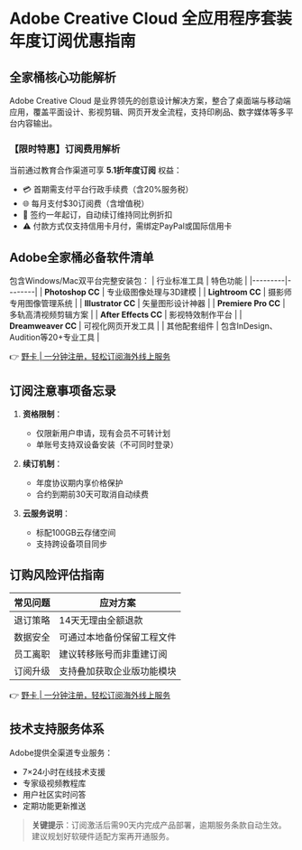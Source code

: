 # Adobe Creative Cloud 全应用程序套装年度订阅优惠指南

## 全家桶核心功能解析
Adobe Creative Cloud 是业界领先的创意设计解决方案，整合了桌面端与移动端应用，覆盖平面设计、影视剪辑、网页开发全流程，支持印刷品、数字媒体等多平台内容输出。

### 【限时特惠】订阅费用解析
当前通过教育合作渠道可享 **5.1折年度订阅** 权益：
- 💳 首期需支付平台行政手续费（含20%服务税）
- 🌐 每月支付$30订阅费（含增值税）
- 📅 签约一年起订，自动续订维持同比例折扣
- ⚠️ 付款方式仅支持信用卡月付，需绑定PayPal或国际信用卡

## Adobe全家桶必备软件清单
包含Windows/Mac双平台完整安装包：
| 行业标准工具 | 特色功能 |
|---------|--------|
| **Photoshop CC** | 专业级图像处理与3D建模 |
| **Lightroom CC** | 摄影师专用图像管理系统 |
| **Illustrator CC** | 矢量图形设计神器 |
| **Premiere Pro CC** | 多轨高清视频剪辑方案 |
| **After Effects CC** | 影视特效制作平台 |
| **Dreamweaver CC** | 可视化网页开发工具 |
| 其他配套组件 | 包含InDesign、Audition等20+专业工具 |

👉 [野卡 | 一分钟注册，轻松订阅海外线上服务](https://bbtdd.com/yeka)

## 订阅注意事项备忘录
1. **资格限制**：
   - 仅限新用户申请，现有会员不可转计划
   - 单账号支持双设备安装（不可同时登录）

2. **续订机制**：
   - 年度协议期内享价格保护
   - 合约到期前30天可取消自动续费

3. **云服务说明**：
   - 标配100GB云存储空间
   - 支持跨设备项目同步

## 订购风险评估指南
| 常见问题 | 应对方案 |
|------|------|
| 退订策略 | 14天无理由全额退款 |
| 数据安全 | 可通过本地备份保留工程文件 |
| 员工离职 | 建议转移账号而非重建订阅 |
| 订阅升级 | 支持叠加获取企业版功能模块 |

👉 [野卡 | 一分钟注册，轻松订阅海外线上服务](https://bbtdd.com/yeka)

## 技术支持服务体系
Adobe提供全渠道专业服务：
- 7×24小时在线技术支援
- 专家级视频教程库
- 用户社区实时问答
- 定期功能更新推送

> **关键提示**：订阅激活后需90天内完成产品部署，逾期服务条款自动生效。建议规划好软硬件适配方案再开通服务。